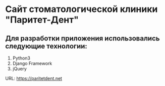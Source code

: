 # Сайт стоматологической клиники "Паритет-Дент"

## Для разработки приложения использовались следующие технологии:
1. Python3
2. Django Framework
3. jQuery

URL: https://paritetdent.net
